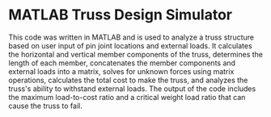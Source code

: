 # MATLAB Truss Design Simulator

This code was written in MATLAB and is used to analyze a truss structure based on user input of pin joint locations and external loads. It calculates the horizontal and vertical member components of the truss, determines the length of each member, concatenates the member components and external loads into a matrix, solves for unknown forces using matrix operations, calculates the total cost to make the truss, and analyzes the truss's ability to withstand external loads. The output of the code includes the maximum load-to-cost ratio and a critical weight load ratio that can cause the truss to fail.

